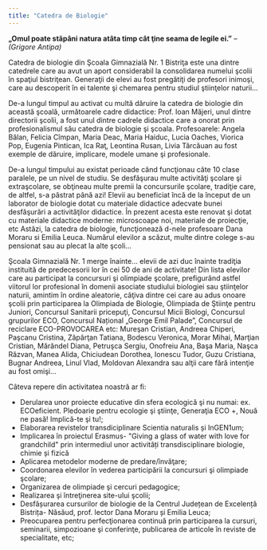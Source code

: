```yaml
---
title: "Catedra de Biologie"
---
```


**„Omul poate stăpâni natura atâta timp cât ţine seama de legile ei.”** – *(Grigore Antipa)* 

Catedra de biologie din Şcoala Gimnazială Nr. 1 Bistriţa este una dintre catedrele care au avut un aport considerabil la consolidarea numelui şcolii în spaţiul bistriţean. Generaţii de elevi au fost pregătiţi de profesori inimoşi, care au descoperit în ei talente şi chemarea pentru studiul ştiinţelor naturii…

De-a lungul timpul au activat cu multă dăruire la catedra de biologie din această şcoală, următoarele cadre didactice: 
Prof. Ioan Măjeri, unul dintre directorii şcolii, a fost unul dintre cadrele didactice care a onorat prin profesionalismul său catedra de biologie şi şcoala. Profesoarele: Angela Bălan, Felicia Cîmpan,  Maria Deac,  Maria Haiduc, Lucia Oaches, Viorica Pop, Eugenia Pintican,  Ica Raţ,  Leontina Rusan,  Livia Tărcăuan au fost exemple de dăruire, implicare, modele umane şi profesionale.

De-a lungul timpului au existat perioade când funcţionau câte 10 clase paralele, pe un nivel de studiu. Se desfăşurau multe activităţi şcolare şi extraşcolare, se obţineau multe premii la concursurile şcolare, tradiţie care, de altfel, s-a păstrat până azi! Elevii au beneficiat încă de la început de un laborator de biologie dotat cu materiale didactice adecvate bunei desfăşurări a activităţilor didactice. În prezent acesta este renovat şi dotat cu materiale didactice moderne: microscoape noi, materiale de proiecţie, etc Astăzi, la catedra de biologie, funcţionează d-nele profesoare Dana Moraru si Emilia Leuca. Numărul elevilor a scăzut, multe dintre colege s-au pensionat sau au plecat la alte şcoli…

Şcoala Gimnazială Nr. 1 merge înainte… elevii de azi duc înainte tradiţia instituită de predecesorii lor în cei 50 de ani de activitate! Din lista elevilor care au participat la concursuri şi olimpiade şcolare, prefigurând astfel viitorul lor profesional în domenii asociate studiului biologiei sau ştiinţelor naturii, amintim în ordine aleatorie, câţiva dintre cei care au adus onoare şcolii prin participarea la Olimpiada de Biologie, Olimpiada de Ştiinţe pentru Juniori, Concursul Sanitarii pricepuţi, Concursul Micii Biologi, Concursul grupurilor ECO, Concursul Național „George Emil Palade”, Concursul de reciclare ECO-PROVOCAREA etc: Mureşan Cristian, Andreea Chiperi, Paşcanu Cristina, Zăpârţan Tatiana, Bodescu Veronica, Morar Mihai, Marţian Cristian, Mărăndel Diana, Petruşca Sergiu, Onofreiu Ana, Başa Maria, Naşca Răzvan, Manea Alida, Chiciudean Dorothea, Ionescu Tudor, Guzu Cristiana, Bugnar Andreea, Linul Vlad, Moldovan Alexandra sau alţii care fără intenţie au fost omişi…
 
 Câteva repere din activitatea noastră ar fi:

- Derularea unor proiecte educative din sfera ecologică şi nu numai: ex. ECOeficient. Pledoarie pentru ecologie şi ştiinţe, Generaţia ECO +, Nouă ne pasă! Implică-te şi tu!;
- Elaborarea revistelor transdiciplinare Scientia naturalis și InGEN1um; 
- Implicarea în proiectul Erasmus- "Giving a glass of water with love for grandchild" prin intermediul unor activități transdisciplinare biologie, chimie și fizică
- Aplicarea metodelor moderne de predare/învăţare; 
- Coordonarea elevilor în vederea participării la concursuri şi olimpiade şcolare; 
- Organizarea de olimpiade şi cercuri pedagogice; 
- Realizarea şi întreţinerea site-ului şcolii; 
- Desfășurarea cursurilor de biologie de la Centrul Județean de Excelență Bistrița- Năsăud, prof. lector Dana Moraru și Emilia Leuca;
- Preocuparea pentru perfecţionarea continuă prin participarea la cursuri, seminarii, simpozioane şi conferinţe, publicarea de articole în reviste de specialitate, etc;
